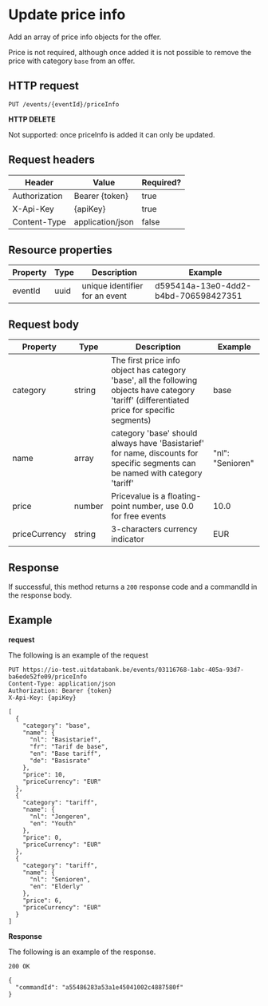 ---
---

# Update price info

Add an array of price info objects for the offer.

Price is not required, although once added it is not possible to remove the price with category `base` from an offer.

## HTTP request

```
PUT /events/{eventId}/priceInfo
```

**HTTP DELETE**

Not supported: once priceInfo is added it can only be updated.

## Request headers

| Header        | Value            | Required? |
| ------------- | ---------------- | --------- |
| Authorization | Bearer {token}   | true      |
| X-Api-Key     | {apiKey}         | true      |
| Content-Type  | application/json | false     |

## Resource properties

| Property	| Type | Description | Example |
|--|--|--|--|
| eventId	| uuid | unique identifier for an event | d595414a-13e0-4dd2-b4bd-706598427351 |

## Request body

| Property	| Type | Description | Example |
|--|--|--|--|
| category | string | The first price info object has category 'base', all the following objects have category 'tariff' (differentiated price for specific segments) | base |
| name | array | category 'base' should always have 'Basistarief' for name, discounts for specific segments can be named with category 'tariff' | "nl": "Senioren" |
| price | number | Pricevalue is a floating-point number, use 0.0 for free events | 10.0 |
| priceCurrency | string | 3-characters currency indicator | EUR |

## Response

If successful, this method returns a `200` response code and a commandId in the response body.

## Example

**request**

The following is an example of the request

```
PUT https://io-test.uitdatabank.be/events/03116768-1abc-405a-93d7-ba6ede52fe09/priceInfo
Content-Type: application/json
Authorization: Bearer {token}
X-Api-Key: {apiKey}

[
  {
    "category": "base",
    "name": {
      "nl": "Basistarief",
      "fr": "Tarif de base",
      "en": "Base tariff",
      "de": "Basisrate"
    },
    "price": 10,
    "priceCurrency": "EUR"
  },
  {
    "category": "tariff",
    "name": {
      "nl": "Jongeren",
      "en": "Youth"
    },
    "price": 0,
    "priceCurrency": "EUR"
  },
  {
    "category": "tariff",
    "name": {
      "nl": "Senioren",
      "en": "Elderly"
    },
    "price": 6,
    "priceCurrency": "EUR"
  }
]
```

**Response**

The following is an example of the response.

```
200 OK

{
  "commandId": "a55486283a53a1e45041002c4887580f"
}
```
